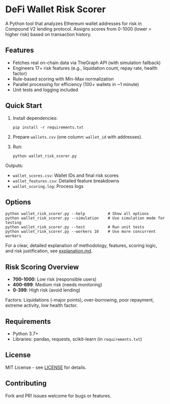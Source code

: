 # DeFi Wallet Risk Scorer

A Python tool that analyzes Ethereum wallet addresses for risk in Compound V2 lending protocol. Assigns scores from 0-1000 (lower = higher risk) based on transaction history.

## Features
- Fetches real on-chain data via TheGraph API (with simulation fallback)
- Engineers 17+ risk features (e.g., liquidation count, repay rate, health factor)
- Rule-based scoring with Min-Max normalization
- Parallel processing for efficiency (100+ wallets in ~1 minute)
- Unit tests and logging included

## Quick Start

1. Install dependencies:
   ```
   pip install -r requirements.txt
   ```

2. Prepare `wallets.csv` (one column: `wallet_id` with addresses).

3. Run:
   ```
   python wallet_risk_scorer.py
   ```

Outputs:
- `wallet_scores.csv`: Wallet IDs and final risk scores
- `wallet_features.csv`: Detailed feature breakdowns
- `wallet_scoring.log`: Process logs

## Options
```
python wallet_risk_scorer.py --help          # Show all options
python wallet_risk_scorer.py --simulation    # Use simulation mode for testing
python wallet_risk_scorer.py --test          # Run unit tests
python wallet_risk_scorer.py --workers 10    # Use more concurrent workers
```

For a clear, detailed explanation of methodology, features, scoring logic, and risk justification, see [explanation.md](explanation.md).

## Risk Scoring Overview
- **700-1000**: Low risk (responsible users)
- **400-699**: Medium risk (needs monitoring)
- **0-399**: High risk (avoid lending)

Factors: Liquidations (-major points), over-borrowing, poor repayment, extreme activity, low health factor.

## Requirements
- Python 3.7+
- Libraries: pandas, requests, scikit-learn (in `requirements.txt`)

## License
MIT License - see [LICENSE](LICENSE) for details.

## Contributing
Fork and PR! Issues welcome for bugs or features.